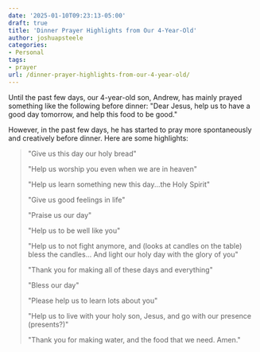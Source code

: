 ```yaml
---
date: '2025-01-10T09:23:13-05:00'
draft: true
title: 'Dinner Prayer Highlights from Our 4-Year-Old'
author: joshuapsteele
categories:
- Personal
tags:
- prayer
url: /dinner-prayer-highlights-from-our-4-year-old/
---
```


Until the past few days, our 4-year-old son, Andrew, has mainly prayed something like the following before dinner: "Dear Jesus, help us to have a good day tomorrow, and help this food to be good."

However, in the past few days, he has started to pray more spontaneously and creatively before dinner. Here are some highlights:

> "Give us this day our holy bread"
> 
> "Help us worship you even when we are in heaven"
> 
> "Help us learn something new this day...the Holy Spirit"
> 
> "Give us good feelings in life"
> 
> "Praise us our day"
> 
> "Help us to be well like you"
> 
> "Help us to not fight anymore, and (looks at candles on the table) bless the candles... And light our holy day with the glory of you"
> 
> "Thank you for making all of these days and everything"
> 
> "Bless our day"
> 
> "Please help us to learn lots about you"
> 
> "Help us to live with your holy son, Jesus, and go with our presence (presents?)"
> 
> "Thank you for making water, and the food that we need. Amen."
